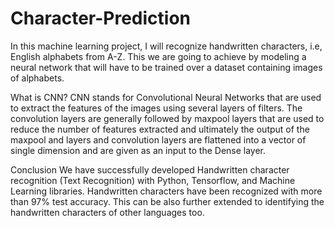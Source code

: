 # Character-Prediction

In this machine learning project, I will recognize handwritten characters, i.e, English alphabets from A-Z. This we are going to achieve by modeling a neural network that will have to be trained over a dataset containing images of alphabets.

What is CNN?
CNN stands for Convolutional Neural Networks that are used to extract the features of the images using several layers of filters. The convolution layers are generally followed by maxpool layers that are used to reduce the number of features extracted and ultimately the output of the maxpool and layers and convolution layers are flattened into a vector of single dimension and are given as an input to the Dense layer.

Conclusion
We have successfully developed Handwritten character recognition (Text Recognition) with Python, Tensorflow, and Machine Learning libraries. Handwritten characters have been recognized with more than 97% test accuracy. This can be also further extended to identifying the handwritten characters of other languages too.
